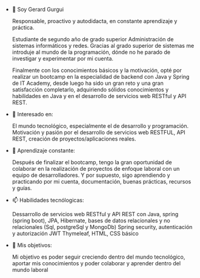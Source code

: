 - 👋 Soy Gerard Gurgui

  Responsable, proactivo y autodidacta, en constante aprendizaje y práctica.

  Estudiante de segundo año de grado superior Administración de sistemas informáticos y redes.
  Gracias al grado superior de sistemas me introduje al mundo de la programación, dónde no he parado de investigar y experimentar por mi cuenta.

  Finalmente con los conocimientos básicos y la motivación, opté por realizar un bootcamp en la especialidad de backend con Java y Spring de IT Academy, desde luego ha sido
  un gran reto y una gran satisfacción completarlo, adquiriendo sólidos conocimientos y habilidades en Java y en el desarrollo de servicios web RESTful y API REST.

- 👀 Interesado en:

  El mundo tecnológico, especialmente el de desarrollo y programación.
  Motivación y pasión por el desarrollo de servicios web RESTFUL, API REST, creación de proyectos/aplicaciones reales.


- 🌱 Aprendizaje constante:

  Después de finalizar el bootcamp, tengo la gran oportunidad de colaborar en la realización de proyectos de enfoque laboral con un equipo 
  de desarrolladores.
  Y por supuesto, sigo aprendiendo y practicando por mi cuenta, documentación, buenas prácticas, recursos y guías.


- 📫 Habilidades tecnólogicas:

  Dessarrollo de servicios web RESTful y API REST con Java, spring (spring boot), JPA, Hibernate, bases de datos relacionales y no relacionales
  (Sql, postgreSql y MongoDb) 
  Spring security, autenticación y autorización JWT
  Thymeleaf, HTML, CSS básico
  

- 💞️ Mis objetivos:

  Mi objetivo es poder seguir creciendo dentro del mundo tecnológico, aportar mis conocimientos y poder
  colaborar y aprender dentro del mundo laboral
